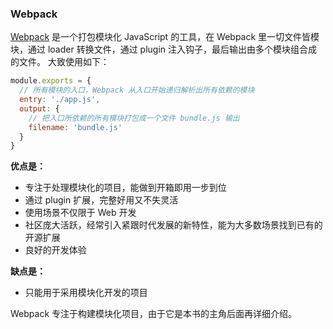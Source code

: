 ### Webpack
[Webpack](https://webpack.js.org) 是一个打包模块化 JavaScript 的工具，在 Webpack 里一切文件皆模块，通过 loader 转换文件，通过 plugin 注入钩子，最后输出由多个模块组合成的文件。
大致使用如下：
```js
module.exports = {
  // 所有模块的入口，Webpack 从入口开始递归解析出所有依赖的模块
  entry: './app.js',
  output: {
    // 把入口所依赖的所有模块打包成一个文件 bundle.js 输出 
    filename: 'bundle.js'
  }
}
```

**优点是：**
- 专注于处理模块化的项目，能做到开箱即用一步到位
- 通过 plugin 扩展，完整好用又不失灵活
- 使用场景不仅限于 Web 开发
- 社区庞大活跃，经常引入紧跟时代发展的新特性，能为大多数场景找到已有的开源扩展
- 良好的开发体验

**缺点是：**
- 只能用于采用模块化开发的项目

Webpack 专注于构建模块化项目，由于它是本书的主角后面再详细介绍。
